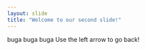 ```yaml
---
layout: slide
title: "Welcome to our second slide!"
---
```

buga buga buga
Use the left arrow to go back!
